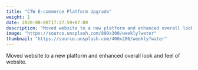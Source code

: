```yaml
---
title: "CTW E-commerce Platform Upgrade"
weight: 1
date: 2020-08-08T17:27:59+07:00
description: "Moved website to a new platform and enhanced overall look and feel of website."
image: "https://source.unsplash.com/800x300/weekly?water"
thumbnail: "https://source.unsplash.com/400x200/weekly?water"
---
```


Moved website to a new platform and enhanced overall look and feel of website.